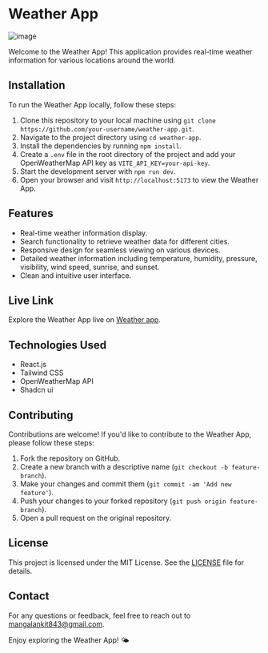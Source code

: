 # Weather App

![image](https://github.com/ankit-mangal/weather-app/assets/68640352/79fe4f6f-3ab3-43e3-bb5b-28132cb6751f)


Welcome to the Weather App! This application provides real-time weather information for various locations around the world.

## Installation

To run the Weather App locally, follow these steps:

1. Clone this repository to your local machine using `git clone https://github.com/your-username/weather-app.git`.
2. Navigate to the project directory using `cd weather-app`.
3. Install the dependencies by running `npm install`.
4. Create a `.env` file in the root directory of the project and add your OpenWeatherMap API key as `VITE_API_KEY=your-api-key`.
5. Start the development server with `npm run dev`.
6. Open your browser and visit `http://localhost:5173` to view the Weather App.

## Features

- Real-time weather information display.
- Search functionality to retrieve weather data for different cities.
- Responsive design for seamless viewing on various devices.
- Detailed weather information including temperature, humidity, pressure, visibility, wind speed, sunrise, and sunset.
- Clean and intuitive user interface.

## Live Link

Explore the Weather App live on [Weather app](https://weather-app-sigmadev.vercel.app/).

## Technologies Used

- React.js
- Tailwind CSS
- OpenWeatherMap API
- Shadcn ui

## Contributing

Contributions are welcome! If you'd like to contribute to the Weather App, please follow these steps:

1. Fork the repository on GitHub.
2. Create a new branch with a descriptive name (`git checkout -b feature-branch`).
3. Make your changes and commit them (`git commit -am 'Add new feature'`).
4. Push your changes to your forked repository (`git push origin feature-branch`).
5. Open a pull request on the original repository.

## License

This project is licensed under the MIT License. See the [LICENSE](LICENSE) file for details.

## Contact

For any questions or feedback, feel free to reach out to [mangalankit843@gmail.com](mailto:mangalankit843@gmail.com).

Enjoy exploring the Weather App! 🌤️
